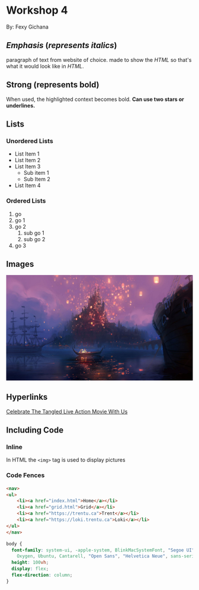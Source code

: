# Workshop 4

By: Fexy Gichana

## _Emphasis_ (_represents italics_)

paragraph of text from website of choice. made to show the *HTML* so that's what it would look like in *HTML*.

## Strong (represents bold)

When used, the highlighted context becomes bold. **Can use two stars or underlines.**

## Lists

### Unordered Lists

- List Item 1
- List Item 2
- List Item 3
    - Sub item 1
    - Sub Item 2
- List Item 4


### Ordered Lists

1. go
2. go 1
3. go 2
    1. sub go 1
    2. sub go 2
4. go 3

## Images

![the lantern lights from the tangled movie drawn with the lanterns floating, the castle in the background, and the canoe that Flinn and Rapunzel ride surrounded by bigger boats and ships](./img/tangledwallpaper.jpg)

## Hyperlinks

[Celebrate The Tangled Live Action Movie With Us](https://variety.com/2024/film/news/tangled-movie-live-action-disney-michael-gracey-1236246259/)

## Including Code

### Inline

In HTML the `<img>` tag is used to display pictures

### Code Fences

```html
<nav>
<ul>
    <li><a href="index.html">Home</a></li>
    <li><a href="grid.html">Grid</a></li>
    <li><a href="https://trentu.ca">Trent</a></li>
    <li><a href="https://loki.trentu.ca">Loki</a></li>
</ul>
</nav>
```


```css
body {
  font-family: system-ui, -apple-system, BlinkMacSystemFont, "Segoe UI", Roboto,
    Oxygen, Ubuntu, Cantarell, "Open Sans", "Helvetica Neue", sans-serif;
  height: 100vh;
  display: flex;
  flex-direction: column;
}
```